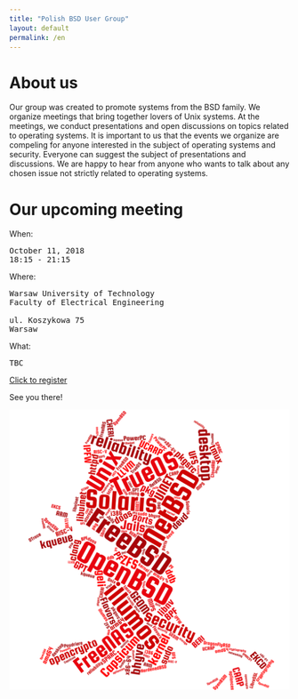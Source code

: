 ```yaml
---
title: "Polish BSD User Group"
layout: default
permalink: /en
---
```

<h1>About us</h1>
<p>Our group was created to promote systems from the BSD family. We organize meetings that bring together lovers of Unix systems. At the meetings, we conduct presentations and open discussions on topics related to operating systems. It is important to us that the events we organize are compeling for anyone interested in the subject of operating systems and security. Everyone can suggest the subject of presentations and discussions. We are happy to hear from anyone who wants to talk about any chosen issue not strictly related to operating systems.</p>

<h1>Our upcoming meeting</h1>

When:
<pre>
October 11, 2018
18:15 - 21:15
</pre>
Where:
<pre>
Warsaw University of Technology
Faculty of Electrical Engineering

ul. Koszykowa 75
Warsaw
</pre>
What:
<pre style="white-space: pre-wrap;">
TBC
</pre>

<a href="https://bit.ly/bsd-pl-6">Click to register</a>

See you there!

![Topics](bsd-words-cloud.png)
